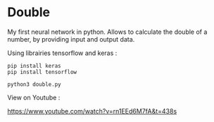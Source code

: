 # Double


My first neural network in python. Allows to calculate the double of a number, by providing input and output data.



Using librairies tensorflow and keras : 

```shell
pip install keras
pip install tensorflow
````

```shell
python3 double.py
```

View on Youtube :

https://www.youtube.com/watch?v=rn1EEd6M7fA&t=438s